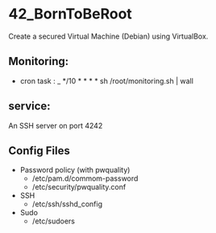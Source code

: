 # 42_BornToBeRoot
Create a secured Virtual Machine (Debian) using VirtualBox.


## Monitoring:
- cron task :
  _ */10 * * * * sh /root/monitoring.sh | wall

## service:
An SSH server on port 4242

## Config Files
- Password policy (with pwquality)
  - /etc/pam.d/commom-password
  - /etc/security/pwquality.conf
- SSH
  - /etc/ssh/sshd_config
- Sudo
  - /etc/sudoers
